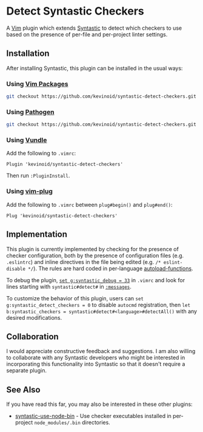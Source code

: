 Detect Syntastic Checkers
=========================

A [Vim](https://www.vim.org/) plugin which extends
[Syntastic](https://github.com/vim-syntastic/syntastic) to detect which
checkers to use based on the presence of per-file and per-project linter
settings.


## Installation

After installing Syntastic, this plugin can be installed in the usual ways:

### Using [Vim Packages](https://vimhelp.org/repeat.txt.html#packages)

```sh
git checkout https://github.com/kevinoid/syntastic-detect-checkers.git ~/.vim/pack/whatever/start/syntastic-detect-checkers
```

### Using [Pathogen](https://github.com/tpope/vim-pathogen)

```sh
git checkout https://github.com/kevinoid/syntastic-detect-checkers.git ~/.vim/bundles/syntastic-detect-checkers
```

### Using [Vundle](https://github.com/VundleVim/Vundle.vim)

Add the following to `.vimrc`:
```vim
Plugin 'kevinoid/syntastic-detect-checkers'
```
Then run `:PluginInstall`.

### Using [vim-plug](https://github.com/junegunn/vim-plug)

Add the following to `.vimrc` between `plug#begin()` and `plug#end()`:
```vim
Plug 'kevinoid/syntastic-detect-checkers'
```


## Implementation

This plugin is currently implemented by checking for the presence of checker
configuration, both by the presence of configuration files (e.g. `.eslintrc`)
and inline directives in the file being edited (e.g. `/* eslint-disable */`).
The rules are hard coded in per-language
[autoload-functions](https://vimhelp.org/eval.txt.html#autoload-functions).

To debug the plugin, [`set g:syntastic_debug =
33`](https://github.com/vim-syntastic/syntastic/blob/0d25f4fb/doc/syntastic.txt)
in `.vimrc` and look for lines starting with `syntastic#detect#` in
[`:messages`](https://vimhelp.org/message.txt.html#%3Amessages).

To customize the behavior of this plugin, users can `set
g:syntastic_detect_checkers = 0` to disable `autocmd` registration, then `let
b:syntastic_checkers = syntastic#detect#<language>#detectAll()` with any
desired modifications.


## Collaboration

I would appreciate constructive feedback and suggestions.  I am also willing to
collaborate with any Syntastic developers who might be interested in
incorporating this functionality into Syntastic so that it doesn't require a
separate plugin.


## See Also

If you have read this far, you may also be interested in these other plugins:

- [syntastic-use-node-bin](https://github.com/kevinoid/syntastic-use-node-bin)
  \- Use checker executables installed in per-project `node_modules/.bin`
  directories.
